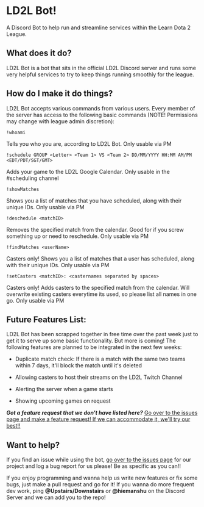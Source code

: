 # LD2L Bot!
A Discord Bot to help run and streamline services within the Learn Dota 2 League. 

## What does it do? ##
LD2L Bot is a bot that sits in the official LD2L Discord server and runs some very helpful services to try to keep things running smoothly for the league.

## How do I make it do things? ##
LD2L Bot accepts various commands from various users.  Every member of the server has access to the following basic commands (NOTE!  Permissions may change with league admin discretion):

    !whoami

Tells you who you are, according to LD2L Bot. Only usable via PM

    !schedule GROUP <Letter> <Team 1> VS <Team 2> DD/MM/YYYY HH:MM AM/PM <EDT/PDT/SGT/GMT>
Adds your game to the LD2L Google Calendar.  Only usable in the #scheduling channel

    !showMatches
Shows you a list of matches that you have scheduled, along with their unique IDs.  Only usable via PM

    !deschedule <matchID>
Removes the specified match from the calendar.  Good for if you screw something up or need to reschedule.  Only usable via PM

    !findMatches <userName>
Casters only!  Shows you a list of matches that a user has scheduled, along with their unique IDs.  Only usable via PM

    !setCasters <matchID>: <casternames separated by spaces>
Casters only!  Adds casters to the specified match from the calendar.  Will overwrite existing casters everytime its used, so please list all names in one go.  Only usable via PM

## Future Features List: ##
LD2L Bot has been scrapped together in free time over the past week just to get it to serve up some basic functionality.  But more is coming!  The following features are planned to be integrated in the next few weeks:

- Duplicate match check: If there is a match with the same two teams within 7 days, it'll block the match until it's deleted

- Allowing casters to host their streams on the LD2L Twitch Channel

- Alerting the server when a game starts

- Showing upcoming games on request

***Got a feature request that we don't have listed here?***
[Go over to the issues page and make a feature request!  If we can accommodate it, we'll try our best!!](https://github.com/ammuench/ld2l-discord-bot/issues)

## Want to help? ##
If you find an issue while using the bot, [go over to the issues page](https://github.com/ammuench/ld2l-discord-bot/issues) for our project and log a bug report for us please!  Be as specific as you can!!

If you enjoy programming and wanna help us write new features or fix some bugs, just make a pull request and go for it!  If you wanna do more frequent dev work, ping **@Upstairs/Downstairs** or **@hiemanshu** on the Discord Server and we can add you to the repo!

